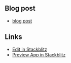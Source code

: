 ## Blog post

- [blog post](https://dev.to/igorovic/simplest-way-to-persist-redux-state-to-localstorage-e67)

## Links

- [Edit in Stackblitz](https://stackblitz.com/edit/github-sp72vl?file=README.md)
- [Preview App in Stackblitz](https://github-sp72vl.stackblitz.io)
